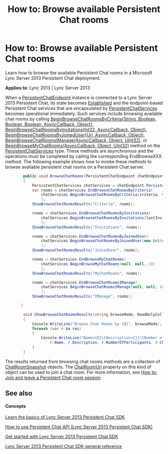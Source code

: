 ﻿---
title: 'How to: Browse available Persistent Chat rooms'
TOCTitle: 'How to: Browse available Persistent Chat rooms'
ms:assetid: 3b664f00-56bb-46b3-b39d-54cdf3617ba9
ms:mtpsurl: https://msdn.microsoft.com/en-us/library/Dn465907(v=office.15)
ms:contentKeyID: 57101413
ms.date: 07/24/2014
mtps_version: v=office.15
dev_langs:
- csharp
---

# How to: Browse available Persistent Chat rooms

Learn how to browse the available Persistent Chat rooms in a Microsoft Lync Server 2013 Persistent Chat deployment.


**Applies to:** Lync 2013 | Lync Server 2013

When a [PersistentChatEndpoint](https://msdn.microsoft.com/en-us/library/jj267567\(v=office.15\)) instance is connected to a Lync Server 2013 Persistent Chat, its state becomes [Established](https://msdn.microsoft.com/en-us/library/jj267239\(v=office.15\)) and the endpoint-based Persistent Chat services that are encapsulated by [PersistentChatServices](https://msdn.microsoft.com/en-us/library/jj266890\(v=office.15\)) becomes operational immediately. Such services include browsing available chat rooms by calling [BeginBrowseChatRoomsByCriteria(String, Boolean, Boolean, Boolean, AsyncCallback, Object)](https://msdn.microsoft.com/en-us/library/jj267603\(v=office.15\)), [BeginBrowseChatRoomsByInvitations(Int32, AsyncCallback, Object)](https://msdn.microsoft.com/en-us/library/jj267594\(v=office.15\)), [BeginBrowseChatRoomsByJoinedUser(Uri, AsyncCallback, Object)](https://msdn.microsoft.com/en-us/library/jj266317\(v=office.15\)), [BeginBrowseChatRoomsIManage(AsyncCallback, Object, UInt32)](https://msdn.microsoft.com/en-us/library/jj266916\(v=office.15\)), or [BeginBrowseMyChatRooms(AsyncCallback, Object, UInt32)](https://msdn.microsoft.com/en-us/library/jj267602\(v=office.15\)) method on the [PersistentChatServices](https://msdn.microsoft.com/en-us/library/jj266890\(v=office.15\)) type. These methods are asynchronous and the operations must be completed by calling the corresponding EndBrowseXXX method. The following example shows how to invoke these methods to browse available persistent chat rooms on a Persistent Chat server.

``` csharp
        public void BrowseChatRooms(PersistentChatEndpoint chatEndpoint, string criteria, ref int lastInviteId, string userSipUri)
        {
            PersistentChatServices chatServices = chatEndpoint.PersistentChatServices;
            var rooms = chatServices.EndBrowseChatRoomsByCriteria(
                chatServices.BeginBrowseChatRoomsByCriteria(criteria, true, false, false, null, null)
                );
            ShowBrowseChatRoomsResults("Criteria", rooms);

            rooms = chatServices.EndBrowseChatRoomsByInvitations(
                chatServices.BeginBrowseChatRoomsByInvitations(lastInviteId, null, null), out lastInviteId
                );
            ShowBrowseChatRoomsResults("Invitations", rooms);

            rooms = chatServices.EndBrowseChatRoomsByJoinedUser(
                chatServices.BeginBrowseChatRoomsByJoinedUser(new Uri(userSipUri), null, null)
                );
            ShowBrowseChatRoomsResults("JoinedUser", rooms);

            rooms = chatServices.EndBrowseMyChatRooms(
                chatServices.BeginBrowseMyChatRooms(null, null, 10)
                );
            ShowBrowseChatRoomsResults("MyChatRooms", rooms);

            rooms = chatServices.EndBrowseChatRoomsIManage(
                chatServices.BeginBrowseChatRoomsIManage(null, null, 10)
                );
            ShowBrowseChatRoomsResults("IManage", rooms);

       }

        void ShowBrowseChatRoomsResults(string browseMode, ReadOnlyCollection<ChatRoomSnapshot> res)
        {
            Console.WriteLine("Browse Chat Rooms by {0}", browseMode);
            foreach (var r in res)
            {
                Console.WriteLine("Name={0}\tDescription={1}\tNumber of participants={2}\tChatRoomUri={3}",
                    r.Name, r.Description, r.NumberOfParticipants, r.ChatRoomUri.ToString());
            }
        }
```

The results returned from browsing chat rooms methods are a collection of [ChatRoomSnapshot](https://msdn.microsoft.com/en-us/library/jj267241\(v=office.15\)) objects. The [ChatRoomUri](https://msdn.microsoft.com/en-us/library/jj266377\(v=office.15\)) property on this kind of object can be used to join a chat room. For more information, see [How to: Join and leave a Persistent Chat room session](how-to-join-and-leave-a-persistent-chat-room-session.md).

## See also

#### Concepts

[Learn the basics of Lync Server 2013 Persistent Chat SDK](learn-the-basics-of-lync-server-2013-persistent-chat-sdk.md)

[How to use Persistent Chat API (Lync Server 2013 Persistent Chat SDK)](how-to-use-persistent-chat-api-lync-server-2013-persistent-chat-sdk.md)

[Get started with Lync Server 2013 Persistent Chat SDK](get-started-with-lync-server-2013-persistent-chat-sdk.md)

[Lync Server 2013 Persistent Chat SDK general reference](lync-server-2013-persistent-chat-sdk-general-reference.md)


